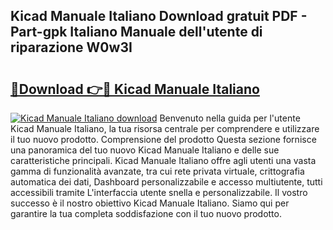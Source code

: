 ## Kicad Manuale Italiano Download gratuit PDF - Part-gpk Italiano Manuale dell'utente di riparazione W0w3I

# <h2><a href="http://dfaqu0.blite.top/?on=Kicad+Manuale+Italiano">🔗Download 👉🔴 Kicad Manuale Italiano</a></h2>

[![Kicad Manuale Italiano download](https://i.imgur.com/lujVjoI.png)](http://dfaqu0.blite.top/?on=Kicad+Manuale+Italiano)
Benvenuto nella guida per l'utente Kicad Manuale Italiano, la tua risorsa centrale per comprendere e utilizzare il tuo nuovo prodotto. Comprensione del prodotto Questa sezione fornisce una panoramica del tuo nuovo Kicad Manuale Italiano e delle sue caratteristiche principali. Kicad Manuale Italiano offre agli utenti una vasta gamma di funzionalità avanzate, tra cui rete privata virtuale, crittografia automatica dei dati, Dashboard personalizzabile e accesso multiutente, tutti accessibili tramite L'interfaccia utente snella e personalizzabile. Il vostro successo è il nostro obiettivo Kicad Manuale Italiano. Siamo qui per garantire la tua completa soddisfazione con il tuo nuovo prodotto.
